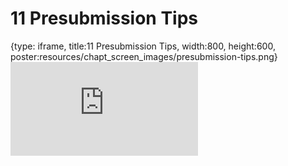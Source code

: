 # 11 Presubmission Tips
 
{type: iframe, title:11 Presubmission Tips, width:800, height:600, poster:resources/chapt_screen_images/presubmission-tips.png}
![](https://hutchdatascience.org/NIH_Data_Sharing/no_toc/presubmission-tips.html)
 

 

